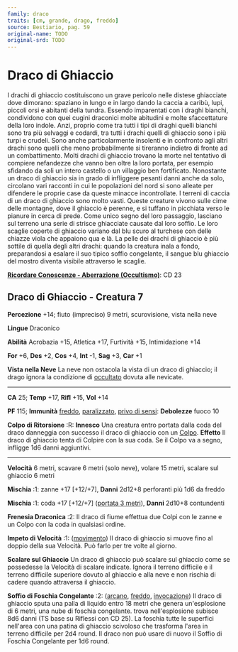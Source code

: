 ```yaml
---
family: draco
traits: [cm, grande, drago, freddo]
source: Bestiario, pag. 59
original-name: TODO
original-srd: TODO
---
```


# Draco di Ghiaccio

I drachi di ghiaccio costituiscono un grave pericolo nelle distese ghiacciate
dove dimorano: spaziano in lungo e in largo dando la caccia a caribù, lupi,
piccoli orsi e abitanti della tundra. Essendo imparentati con i draghi bianchi,
condividono con quei cugini draconici molte abitudini e molte sfaccettature
della loro indole. Anzi, proprio come tra tutti i tipi di draghi quelli bianchi
sono tra più selvaggi e codardi, tra tutti i drachi quelli di ghiaccio sono i
più turpi e crudeli. Sono anche particolarmente insolenti e in confronto agli
altri drachi sono quelli che meno probabilmente si tireranno indietro di fronte
ad un combattimento. Molti drachi di ghiaccio trovano la morte nel tentativo di
compiere nefandezze che vanno ben oltre la loro portata, per esempio sfidando da
soli un intero castello o un villaggio ben fortificato. Nonostante un draco di
ghiaccio sia in grado di infliggere pesanti danni anche da solo, circolano vari
racconti in cui le popolazioni del nord si sono alleate per difendere le proprie
case da queste minacce incontrollate. I terreni di caccia di un draco di
ghiaccio sono molto vasti. Queste creature vivono sulle cime delle montagne,
dove il ghiaccio è perenne, e si tuffano in picchiata verso le pianure in cerca
di prede. Come unico segno del loro passaggio, lasciano sul terreno una serie di
strisce ghiacciate causate dal loro soffio. Le loro scaglie coperte di ghiaccio
variano dal blu scuro al turchese con delle chiazze viola che appaiono qua e là.
La pelle dei drachi di ghiaccio è più sottile di quella degli altri drachi:
quando la creatura inala a fondo, preparandosi a esalare il suo tipico soffio
congelante, il sangue blu ghiaccio del mostro diventa visibile attraverso le
scaglie.

**[Ricordare Conoscenze - Aberrazione (Occultismo)](/azioni/abilita/ricordare-conoscenze)**:
CD 23

## Draco di Ghiaccio - Creatura 7

**Percezione** +14; fiuto (impreciso) 9 metri, scurovisione, vista nella neve

**Lingue** Draconico

**Abilità** Acrobazia +15, Atletica +17, Furtività +15, Intimidazione +14

**For** +6, **Des** +2, **Cos** +4, **Int** -1, **Sag** +3, **Car** +1

**Vista nella Neve** La neve non ostacola la vista di un draco di ghiaccio; il
drago ignora la condizione di [occultato](/condizioni/occultato) dovuta alle
nevicate.

---

**CA** 25; **Temp** +17, **Rifl** +15, **Vol** +14

**PF** 115; **Immunità** [freddo](/tratti/freddo),
[paralizzato](/condizioni/paralizzato),
[privo di sensi](/condizioni/privo-di-sensi): **Debolezze** fuoco 10

**Colpo di Ritorsione** :R: **Innesco** Una creatura entro portata dalla coda
del draco danneggia con successo il draco di ghiaccio con un
[Colpo](/azioni/colpire). **Effetto** Il draco di ghiaccio tenta di Colpire con
la sua coda. Se il Colpo va a segno, infligge 1d6 danni aggiuntivi.

---

**Velocità** 6 metri, scavare 6 metri (solo neve), volare 15 metri, scalare sul
ghiaccio 6 metri

**Mischia** :1: zanne +17 \[+12/+7], **Danni** 2d12+8 perforanti più 1d6 da
freddo

**Mischia** :1: coda +17 \[+12/+7] ([portata 3 metri](/tratti/portata)),
**Danni** 2d10+8 contundenti

**Frenesia Draconica** :2: Il draco di fiume effettua due Colpi con le zanne e
un Colpo con la coda in qualsiasi ordine.

**Impeto di Velocità** :1: ([movimento](/tratti/movimento)) Il draco di ghiaccio
si muove fino al doppio della sua Velocità. Può farlo per tre volte al giorno.

**Scalare sul Ghiaccio** Un draco di ghiaccio può scalare sul ghiaccio come se
possedesse la Velocità di scalare indicate. Ignora il terreno difficile e il
terreno difficile superiore dovuto al ghiaccio e alla neve e non rischia di
cadere quando attraversa il ghiaccio.

**Soffio di Foschia Congelante** :2: ([arcano](/tratti/arcano),
[freddo](/tratti/freddo), [invocazione](/tratti/invocazione)) Il draco di
ghiaccio sputa una palla di liquido entro 18 metri che genera un'esplosione di 6
metri, una nube di foschia congelante. trova nell'esplosione subisce 8d6 danni
(TS base su Riflessi con CD 25). La foschia tutte le superfici nell'area con una
patina di ghiaccio scivoloso che trasforma l'area in terreno difficile per 2d4
round. Il draco non può usare di nuovo il Soffio di Foschia Congelante per 1d6
round.

